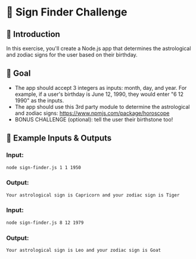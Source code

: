 # 💎 Sign Finder Challenge

## 📌 Introduction

In this exercise, you'll create a Node.js app that determines the astrological and zodiac signs for the user based on their birthday.

## 🎯 Goal

- The app should accept 3 integers as inputs: month, day, and year.
  For example, if a user's birthday is June 12, 1990, they would enter "6 12 1990" as the inputs.
- The app should use this 3rd party module to determine the astrological and zodiac signs: https://www.npmjs.com/package/horoscope
- BONUS CHALLENGE (optional): tell the user their birthstone too!

## 📖 Example Inputs & Outputs

### Input:

```bash
node sign-finder.js 1 1 1950
```

### Output:

```bash
Your astrological sign is Capricorn and your zodiac sign is Tiger
```

### Input:

```bash
node sign-finder.js 8 12 1979
```

### Output:

```bash
Your astrological sign is Leo and your zodiac sign is Goat
```
